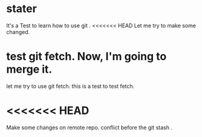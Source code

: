 # stater
It's a Test to learn how to use git .
<<<<<<< HEAD
Let me try to make some changed.

test git fetch. Now, I'm going to merge it.
=======
let me try to use git fetch.
this is a test to test fetch.

<<<<<<< HEAD
=======
Make some changes on remote repo. conflict before the git stash .
